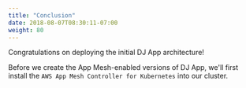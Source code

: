 ```yaml
---
title: "Conclusion"
date: 2018-08-07T08:30:11-07:00
weight: 80
---
```


Congratulations on deploying the initial DJ App architecture!  

Before we create the App Mesh-enabled versions of DJ App, we'll first install the `AWS App Mesh Controller for Kubernetes` into our cluster.
